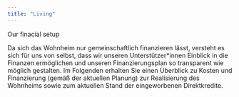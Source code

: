 ```yaml
---
title: "Living"
---
```


Our finacial setup

Da sich das Wohnheim nur gemeinschaftlich finanzieren lässt, versteht es sich für uns von selbst, dass wir unseren Unterstützer*innen Einblick in die Finanzen ermöglichen und unseren Finanzierungsplan so transparent wie möglich gestalten. Im Folgenden erhalten Sie einen Überblick zu Kosten und Finanzierung (gemäß der aktuellen Planung) zur Realisierung des Wohnheims sowie zum aktuellen Stand der eingeworbenen Direktkredite.
